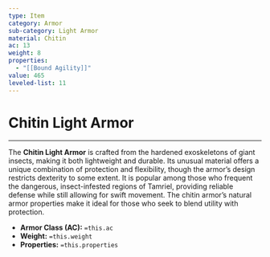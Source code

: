```yaml
---
type: Item
category: Armor
sub-category: Light Armor
material: Chitin
ac: 13
weight: 8
properties:
  - "[[Bound Agility]]"
value: 465
leveled-list: 11
---
```

# Chitin Light Armor
---
The **Chitin Light Armor** is crafted from the hardened exoskeletons of giant insects, making it both lightweight and durable. Its unusual material offers a unique combination of protection and flexibility, though the armor’s design restricts dexterity to some extent. It is popular among those who frequent the dangerous, insect-infested regions of Tamriel, providing reliable defense while still allowing for swift movement. The chitin armor’s natural armor properties make it ideal for those who seek to blend utility with protection.

- **Armor Class (AC):** `=this.ac`
- **Weight:** `=this.weight`
- **Properties:** `=this.properties`